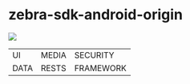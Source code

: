 # zebra-sdk-android-origin
[![](https://jitpack.io/v/priscilla-c/zebra-sdk-android-origin.svg)](https://jitpack.io/#priscilla-c/zebra-sdk-android-origin)

| | | |
| --- | --- | --- |
| UI |  MEDIA | SECURITY |
| DATA | RESTS | FRAMEWORK |
